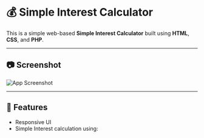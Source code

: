 # 💰 Simple Interest Calculator

This is a simple web-based **Simple Interest Calculator** built using **HTML**, **CSS**, and **PHP**.

---

## 📷 Screenshot

![App Screenshot](screenshot.png)

---

## 🚀 Features

- Responsive UI
- Simple Interest calculation using:
